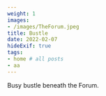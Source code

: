 ```yaml
---
weight: 1
images:
- /images/TheForum.jpeg
title: Bustle
date: 2022-02-07
hideExif: true
tags:
- home # all posts
- aa
---
```

Busy bustle beneath the Forum.